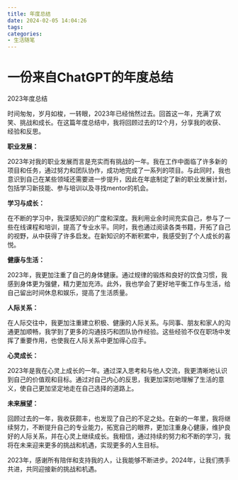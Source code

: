 ```yaml
---
title: 年度总结
date: 2024-02-05 14:04:26
tags:
categories:
- 生活随笔
---
```

#   一份来自ChatGPT的年度总结
2023年度总结

时间匆匆，岁月如梭，一转眼，2023年已经悄然过去。回首这一年，充满了欢笑、挑战和成长。在这篇年度总结中，我将回顾过去的12个月，分享我的收获、经验和反思。

**职业发展：**

2023年对我的职业发展而言是充实而有挑战的一年。我在工作中面临了许多新的项目和任务，通过努力和团队协作，成功地完成了一系列的项目。与此同时，我也意识到自己在某些领域还需要进一步提升，因此在年底制定了新的职业发展计划，包括学习新技能、参与培训以及寻找mentor的机会。

**学习与成长：**

在不断的学习中，我深感知识的广度和深度。我利用业余时间充实自己，参与了一些在线课程和培训，提高了专业水平。同时，我也通过阅读各类书籍，开拓了自己的视野，从中获得了许多启发。在新知识的不断积累中，我感受到了个人成长的喜悦。

**健康与生活：**

2023年，我更加注重了自己的身体健康。通过规律的锻炼和良好的饮食习惯，我感到身体更为强健，精力更加充沛。此外，我也学会了更好地平衡工作与生活，给自己留出时间休息和娱乐，提高了生活质量。

**人际关系：**

在人际交往中，我更加注重建立积极、健康的人际关系。与同事、朋友和家人的沟通更加顺畅，我学到了更多的沟通技巧和团队协作经验。这些经验不仅在职场中发挥了重要作用，也使我在人际关系中更加得心应手。

**心灵成长：**

2023年是我在心灵上成长的一年。通过深入思考和与他人交流，我更清晰地认识到自己的价值观和目标。通过对自己内心的反思，我更加深刻地理解了生活的意义，使自己更加坚定地走在自己选择的道路上。

**未来展望：**

回顾过去的一年，我收获颇丰，也发现了自己的不足之处。在新的一年里，我将继续努力，不断提升自己的专业能力，拓宽自己的眼界，更加注重身心健康，维护良好的人际关系，并在心灵上继续成长。我相信，通过持续的努力和不断的学习，我将在未来迎来更多的挑战和机遇，实现更多的人生目标。

2023年，感谢所有陪伴和支持我的人，让我能够不断进步。2024年，让我们携手共进，共同迎接新的挑战和机遇。